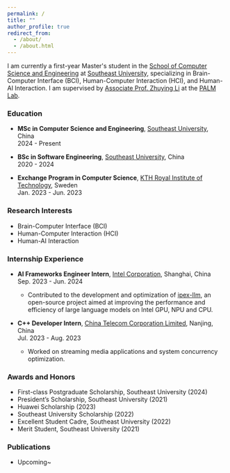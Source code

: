 ```yaml
---
permalink: /
title: ""
author_profile: true
redirect_from: 
  - /about/
  - /about.html
---
```


I am currently a first-year Master's student in the [School of Computer Science and Engineering](https://cse.seu.edu.cn/) at [Southeast University](https://www.seu.edu.cn/), specializing in Brain-Computer Interface (BCI), Human-Computer Interaction (HCI), and Human-AI Interaction. I am supervised by [Associate Prof. Zhuying Li](https://zhuyingli.info/) at the [PALM Lab](https://palm.seu.edu.cn/).

### Education
- **MSc in Computer Science and Engineering**, [Southeast University](https://www.seu.edu.cn/), China  
  2024 - Present

- **BSc in Software Engineering**, [Southeast University](https://www.seu.edu.cn/), China  
  2020 - 2024

- **Exchange Program in Computer Science**, [KTH Royal Institute of Technology](https://www.kth.se/en), Sweden  
  Jan. 2023 - Jun. 2023  

### Research Interests
- Brain-Computer Interface (BCI)
- Human-Computer Interaction (HCI)
- Human-AI Interaction

### Internship Experience
- **AI Frameworks Engineer Intern**, [Intel Corporation](https://www.intel.com/content/www/us/en/homepage.html), Shanghai, China  
  Sep. 2023 - Jun. 2024  
  - Contributed to the development and optimization of [ipex-llm](https://github.com/intel/ipex-llm), an open-source project aimed at improving the performance and efficiency of large language models on Intel GPU, NPU and CPU.

- **C++ Developer Intern**, [China Telecom Corporation Limited](https://www.chinatelecomglobal.com/), Nanjing, China  
  Jul. 2023 - Aug. 2023  
  - Worked on streaming media applications and system concurrency optimization.

### Awards and Honors
- First-class Postgraduate Scholarship, Southeast University (2024)
- President’s Scholarship, Southeast University (2021)
- Huawei Scholarship (2023)
- Southeast University Scholarship (2022)
- Excellent Student Cadre, Southeast University (2022)
- Merit Student, Southeast University (2021)

### Publications
- Upcoming~